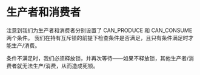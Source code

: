 # 生产者和消费者

注意到我们为生产者和消费者分别设置了 CAN_PRODUCE 和 CAN_CONSUME 两个条件。
我们在持有互斥锁的前提下检查条件是否满足，且只有条件满足时才能生产/消费。

条件不满足时，我们必须释放锁，并再次等待——如果不释放锁，其他生产者/消费者就无法生产/消费，从而造成死锁。
